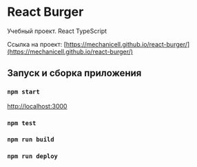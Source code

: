 # React Burger

Учебный проект. React TypeScript


Ссылка на проект: [https://mechanicell.github.io/react-burger/](https://mechanicell.github.io/react-burger/)


## Запуск и сборка приложения

### `npm start`

[http://localhost:3000](http://localhost:3000) 

### `npm test`

### `npm run build`

### `npm run deploy`
